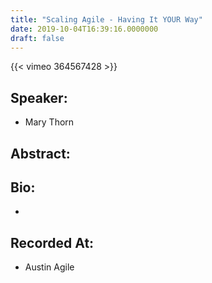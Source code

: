 ```yaml
---
title: "Scaling Agile - Having It YOUR Way"
date: 2019-10-04T16:39:16.0000000
draft: false
---
```


{{< vimeo 364567428 >}}

## Speaker:

 - Mary Thorn

## Abstract:



## Bio:

 - 

## Recorded At:

 - Austin Agile

